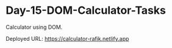 # Day-15-DOM-Calculator-Tasks
Calculator using DOM.

Deployed URL:
https://calculator-rafik.netlify.app
